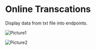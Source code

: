 # Online Transcations

Display data from txt file into endpoints. 

![Picture1](https://user-images.githubusercontent.com/50962389/170188580-9744ad39-a4cb-46d1-9eaa-a9b1cf798675.png)

![Picture2](https://user-images.githubusercontent.com/50962389/170188602-4e082aab-8911-41ed-a023-8e99d4fa9d58.png)
